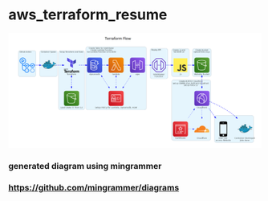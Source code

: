 # aws_terraform_resume

![image](diagram/test.png)
### generated diagram using mingrammer
### https://github.com/mingrammer/diagrams